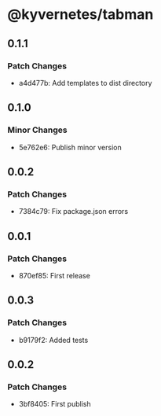 # @kyvernetes/tabman

## 0.1.1

### Patch Changes

- a4d477b: Add templates to dist directory

## 0.1.0

### Minor Changes

- 5e762e6: Publish minor version

## 0.0.2

### Patch Changes

- 7384c79: Fix package.json errors

## 0.0.1

### Patch Changes

- 870ef85: First release

## 0.0.3

### Patch Changes

- b9179f2: Added tests

## 0.0.2

### Patch Changes

- 3bf8405: First publish
